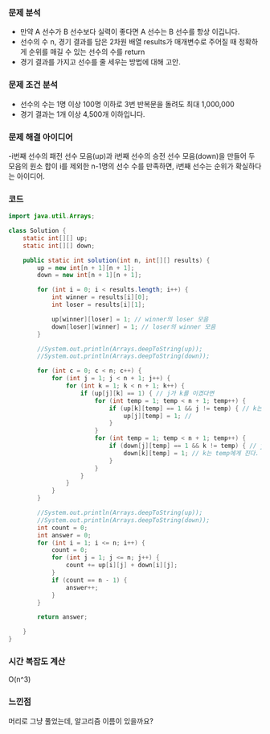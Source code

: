 ### 문제 분석
- 만약 A 선수가 B 선수보다 실력이 좋다면 A 선수는 B 선수를 항상 이깁니다.
- 선수의 수 n, 경기 결과를 담은 2차원 배열 results가 매개변수로 주어질 때 정확하게 순위를 매길 수 있는 선수의 수를 return
- 경기 결과를 가지고 선수를 줄 세우는 방법에 대해 고안.
### 문제 조건 분석
- 선수의 수는 1명 이상 100명 이하로 3번 반복문을 돌려도 최대 1,000,000
- 경기 결과는 1개 이상 4,500개 이하입니다.
### 문제 해결 아이디어
-i번째 선수의 패전 선수 모음(up)과 i번째 선수의 승전 선수 모음(down)을 만들어 두 모음의 원소 합이 i를 제외한 n-1명의 선수 수를 만족하면, i번째 선수는 순위가 확실하다는 아이디어.
### 코드
```java
import java.util.Arrays;

class Solution {
	static int[][] up;
	static int[][] down;

	public static int solution(int n, int[][] results) {
		up = new int[n + 1][n + 1];
		down = new int[n + 1][n + 1];

		for (int i = 0; i < results.length; i++) {
			int winner = results[i][0];
			int loser = results[i][1];

			up[winner][loser] = 1; // winner의 loser 모음
			down[loser][winner] = 1; // loser의 winner 모음
		}

		//System.out.println(Arrays.deepToString(up));
		//System.out.println(Arrays.deepToString(down));

		for (int c = 0; c < n; c++) {
			for (int j = 1; j < n + 1; j++) {
				for (int k = 1; k < n + 1; k++) {
					if (up[j][k] == 1) { // j가 k를 이겼다면
						for (int temp = 1; temp < n + 1; temp++) {
							if (up[k][temp] == 1 && j != temp) { // k는 temp를 이겼다.
								up[j][temp] = 1; //
							}
						}
						for (int temp = 1; temp < n + 1; temp++) {
							if (down[j][temp] == 1 && k != temp) { // j는 temp에게 졌다.
								down[k][temp] = 1; // k는 temp에게 진다.
							}
						}
					}
				}
			}
		}

		//System.out.println(Arrays.deepToString(up));
		//System.out.println(Arrays.deepToString(down));
		int count = 0;
		int answer = 0;
		for (int i = 1; i <= n; i++) {
			count = 0;
			for (int j = 1; j <= n; j++) {
				count += up[i][j] + down[i][j];
			}
			if (count == n - 1) {
				answer++;
			}
		}

		return answer;

	}
}
```
### 시간 복잡도 계산
O(n^3)
### 느낀점
머리로 그냥 풀었는데, 알고리즘 이름이 있을까요?

